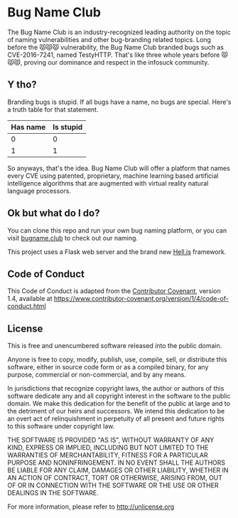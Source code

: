 # Bug Name Club
The Bug Name Club is an industry-recognized leading authority on the topic of naming vulnerabilities and other bug-branding related topics. Long before the 😾😾😾 vulnerability, the Bug Name Club branded bugs such as CVE-2016-7241, named TestyHTTP. That's like three whole years before 😾😾😾, proving our dominance and respect in the infosuck community.

## Y tho?
Branding bugs is stupid. If all bugs have a name, no bugs are special. Here's a truth table for that statement.

| Has name  |  Is stupid |
|---|---|
|  0 | 0  |
|  1 | 1  |

So anyways, that's the idea. Bug Name Club will offer a platform that names every CVE using patented, proprietary, machine learning based artificial intelligence algorithms that are augmented with virtual reality natural language processors.

## Ok but what do I do?
You can clone this repo and run your own bug naming platform, or you can visit [bugname.club](https://bugname.club) to check out our naming.

This project uses a Flask web server and the brand new [Hell.js](https://www.youtube.com/watch?v=Yx6k6WR8GRs) framework.

## Code of Conduct
This Code of Conduct is adapted from the [Contributor Covenant][homepage], version 1.4,
available at https://www.contributor-covenant.org/version/1/4/code-of-conduct.html

## License
This is free and unencumbered software released into the public domain.

Anyone is free to copy, modify, publish, use, compile, sell, or
distribute this software, either in source code form or as a compiled
binary, for any purpose, commercial or non-commercial, and by any
means.

In jurisdictions that recognize copyright laws, the author or authors
of this software dedicate any and all copyright interest in the
software to the public domain. We make this dedication for the benefit
of the public at large and to the detriment of our heirs and
successors. We intend this dedication to be an overt act of
relinquishment in perpetuity of all present and future rights to this
software under copyright law.

THE SOFTWARE IS PROVIDED "AS IS", WITHOUT WARRANTY OF ANY KIND,
EXPRESS OR IMPLIED, INCLUDING BUT NOT LIMITED TO THE WARRANTIES OF
MERCHANTABILITY, FITNESS FOR A PARTICULAR PURPOSE AND NONINFRINGEMENT.
IN NO EVENT SHALL THE AUTHORS BE LIABLE FOR ANY CLAIM, DAMAGES OR
OTHER LIABILITY, WHETHER IN AN ACTION OF CONTRACT, TORT OR OTHERWISE,
ARISING FROM, OUT OF OR IN CONNECTION WITH THE SOFTWARE OR THE USE OR
OTHER DEALINGS IN THE SOFTWARE.

For more information, please refer to <http://unlicense.org>


[homepage]: https://www.contributor-covenant.org